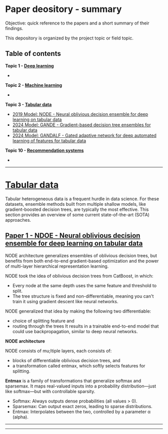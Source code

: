 # <a name = 'up'>Paper deository - summary</a>

Objective: quick reference to the papers and a short summary of their findings. 

This depository is organized by the project topic or field topic.

## Table of contents

__Topic 1 - [Deep learning](#dl)__
- [](#dl_1)

__Topic 2 - [Machine learning](#ml)__
- [](#ml_1)

__Topic 3 - [Tabular data](#tbd)__
- [2019 Model: NODE -  Neural oblivious decision ensemble for deep learning on tabular data](#tbd_1)
- [2024 Model: GANDE - Gradient-based decision tree ensembles for tabular data](#tbd_2)
- [2024 Model: GANDALF - Gated adaptive network for deep automated learning of features for tabular data](#tnd_3)


__Topic 10 - [Recommendation systems](#rec)__
- [](#rec_1)

---

# <a name = 'tbd'>[Tabular data](#up)</a>
Tabular heterogeneous data is a frequent hurdle in data science. For these datasets, ensemble methods built from multiple shallow models, like gradient-boosted decision trees, are typically the most effective. This section provides an overview of some current state-of-the-art (SOTA) approaches.


## <a name = 'tbd_1'>[Paper 1 - NDOE - Neural oblivious decision ensemble for deep learning on tabular data](#up)</a>
NODE architecture generalizes ensembles of oblivious decision trees, but benefits from both end-to-end gradient-based optimization and the power of multi-layer hierarchical representation learning. 

NODE took the idea of oblivious decision trees from CatBoost, in which:
- Every node at the same depth uses the same feature and threshold to split.
- The tree structure is fixed and non-differentiable, meaning you can't train it using gradient descent like neural networks.

NODE generalized that idea by making the following two differentiable:
- choice of splitting feature and
- routing through the trees
It results in a trainable end-to-end model that could use backpropagation, similar to deep neural networks.


__NODE architecture__

NODE consists of mu;ltiple layers, each consists of:
- blocks of differentiable oblivious decision trees, and
- a transformation called entmax, which softly selects features for splitting.

__Entmax__ is a family of transformations that generalize softmax and sparsemax. It maps real-valued inputs into a probability distribution—just like softmax—but with controllable sparsity.
- Softmax: Always outputs dense probabilities (all values > 0).
- Sparsemax: Can output exact zeros, leading to sparse distributions.
- Entmax: Interpolates between the two, controlled by a parameter α (alpha).






---
---

